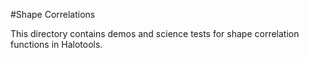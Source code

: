 #Shape Correlations

This directory contains demos and science tests for shape correlation functions in Halotools.
